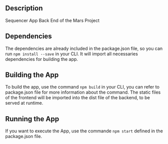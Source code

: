 ## Description
Sequencer App Back End of the Mars Project

## Dependencies
The dependencies are already included in the package.json file, so you can run `npm install --save` in your CLI.
It will import all necessaries dependencies for building the app.

## Building the App
To build the app, use the command `npm build` in your CLI, you can refer to package.json file for more information about the command.
The static files of the frontend will be imported into the dist file of the backend, to be served at runtime.

## Running the App
If you want to execute the App, use the commande `npm start` defined in the package.json file.




